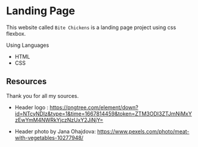 # Landing Page

This website called `Bite Chickens` is a landing page project using css flexbox.

Using Languages
- HTML
- CSS

## Resources

Thank you for all my sources.

- Header logo : https://pngtree.com/element/down?id=NTcyNDIz&type=1&time=1667814459&token=ZTM3ODI3ZTJmNjMxYzEwYmM4NWRkYjczNzUxY2JiNjY=

- Header photo by Jana Ohajdova: https://www.pexels.com/photo/meat-with-vegetables-10277948/